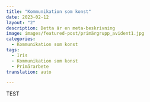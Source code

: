 ```yaml
---
title: "Kommunikation som konst"
date: 2023-02-12
layout: "2"
description: Detta är en meta-beskrivning
image: images/featured-post/primärgrupp_avident1.jpg
categories:
  - Kommunikation som konst
tags:
  - Iris
  - Kommunikation som konst
  - Primärarbete
translation: auto

---
```


TEST